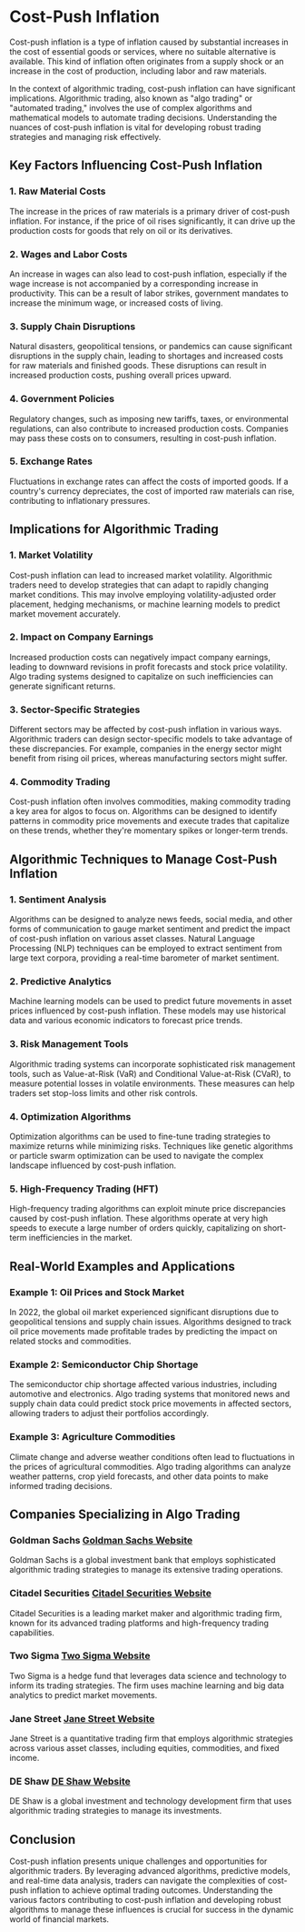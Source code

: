 # Cost-Push Inflation

Cost-push inflation is a type of inflation caused by substantial increases in the cost of essential goods or services, where no suitable alternative is available. This kind of inflation often originates from a supply shock or an increase in the cost of production, including labor and raw materials.

In the context of algorithmic trading, cost-push inflation can have significant implications. Algorithmic trading, also known as "algo trading" or "automated trading," involves the use of complex algorithms and mathematical models to automate trading decisions. Understanding the nuances of cost-push inflation is vital for developing robust trading strategies and managing risk effectively.

## Key Factors Influencing Cost-Push Inflation

### 1. **Raw Material Costs**
The increase in the prices of raw materials is a primary driver of cost-push inflation. For instance, if the price of oil rises significantly, it can drive up the production costs for goods that rely on oil or its derivatives.

### 2. **Wages and Labor Costs**
An increase in wages can also lead to cost-push inflation, especially if the wage increase is not accompanied by a corresponding increase in productivity. This can be a result of labor strikes, government mandates to increase the minimum wage, or increased costs of living.

### 3. **Supply Chain Disruptions**
Natural disasters, geopolitical tensions, or pandemics can cause significant disruptions in the supply chain, leading to shortages and increased costs for raw materials and finished goods. These disruptions can result in increased production costs, pushing overall prices upward.

### 4. **Government Policies**
Regulatory changes, such as imposing new tariffs, taxes, or environmental regulations, can also contribute to increased production costs. Companies may pass these costs on to consumers, resulting in cost-push inflation.

### 5. **Exchange Rates**
Fluctuations in exchange rates can affect the costs of imported goods. If a country's currency depreciates, the cost of imported raw materials can rise, contributing to inflationary pressures.

## Implications for Algorithmic Trading

### 1. **Market Volatility**
Cost-push inflation can lead to increased market volatility. Algorithmic traders need to develop strategies that can adapt to rapidly changing market conditions. This may involve employing volatility-adjusted order placement, hedging mechanisms, or machine learning models to predict market movement accurately.

### 2. **Impact on Company Earnings**
Increased production costs can negatively impact company earnings, leading to downward revisions in profit forecasts and stock price volatility. Algo trading systems designed to capitalize on such inefficiencies can generate significant returns.

### 3. **Sector-Specific Strategies**
Different sectors may be affected by cost-push inflation in various ways. Algorithmic traders can design sector-specific models to take advantage of these discrepancies. For example, companies in the energy sector might benefit from rising oil prices, whereas manufacturing sectors might suffer.

### 4. **Commodity Trading**
Cost-push inflation often involves commodities, making commodity trading a key area for algos to focus on. Algorithms can be designed to identify patterns in commodity price movements and execute trades that capitalize on these trends, whether they're momentary spikes or longer-term trends.

## Algorithmic Techniques to Manage Cost-Push Inflation

### 1. **Sentiment Analysis**
Algorithms can be designed to analyze news feeds, social media, and other forms of communication to gauge market sentiment and predict the impact of cost-push inflation on various asset classes. Natural Language Processing (NLP) techniques can be employed to extract sentiment from large text corpora, providing a real-time barometer of market sentiment.

### 2. **Predictive Analytics**
Machine learning models can be used to predict future movements in asset prices influenced by cost-push inflation. These models may use historical data and various economic indicators to forecast price trends.

### 3. **Risk Management Tools**
Algorithmic trading systems can incorporate sophisticated risk management tools, such as Value-at-Risk (VaR) and Conditional Value-at-Risk (CVaR), to measure potential losses in volatile environments. These measures can help traders set stop-loss limits and other risk controls.

### 4. **Optimization Algorithms**
Optimization algorithms can be used to fine-tune trading strategies to maximize returns while minimizing risks. Techniques like genetic algorithms or particle swarm optimization can be used to navigate the complex landscape influenced by cost-push inflation.

### 5. **High-Frequency Trading (HFT)**
High-frequency trading algorithms can exploit minute price discrepancies caused by cost-push inflation. These algorithms operate at very high speeds to execute a large number of orders quickly, capitalizing on short-term inefficiencies in the market.

## Real-World Examples and Applications

### **Example 1: Oil Prices and Stock Market**
In 2022, the global oil market experienced significant disruptions due to geopolitical tensions and supply chain issues. Algorithms designed to track oil price movements made profitable trades by predicting the impact on related stocks and commodities.

### **Example 2: Semiconductor Chip Shortage**
The semiconductor chip shortage affected various industries, including automotive and electronics. Algo trading systems that monitored news and supply chain data could predict stock price movements in affected sectors, allowing traders to adjust their portfolios accordingly.

### **Example 3: Agriculture Commodities**
Climate change and adverse weather conditions often lead to fluctuations in the prices of agricultural commodities. Algo trading algorithms can analyze weather patterns, crop yield forecasts, and other data points to make informed trading decisions.

## Companies Specializing in Algo Trading

### **Goldman Sachs [Goldman Sachs Website](https://www.goldmansachs.com)**
Goldman Sachs is a global investment bank that employs sophisticated algorithmic trading strategies to manage its extensive trading operations.

### **Citadel Securities [Citadel Securities Website](https://www.citadelsecurities.com)**
Citadel Securities is a leading market maker and algorithmic trading firm, known for its advanced trading platforms and high-frequency trading capabilities.

### **Two Sigma [Two Sigma Website](https://www.twosigma.com)**
Two Sigma is a hedge fund that leverages data science and technology to inform its trading strategies. The firm uses machine learning and big data analytics to predict market movements.

### **Jane Street [Jane Street Website](https://www.janestreet.com)**
Jane Street is a quantitative trading firm that employs algorithmic strategies across various asset classes, including equities, commodities, and fixed income.

### **DE Shaw [DE Shaw Website](https://www.deshaw.com)**
DE Shaw is a global investment and technology development firm that uses algorithmic trading strategies to manage its investments.

## Conclusion

Cost-push inflation presents unique challenges and opportunities for algorithmic traders. By leveraging advanced algorithms, predictive models, and real-time data analysis, traders can navigate the complexities of cost-push inflation to achieve optimal trading outcomes. Understanding the various factors contributing to cost-push inflation and developing robust algorithms to manage these influences is crucial for success in the dynamic world of financial markets.